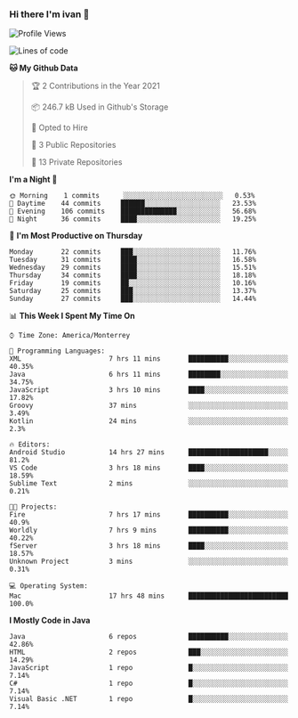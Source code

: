 ### Hi there I'm ivan 👋
<!--START_SECTION:waka-->
![Profile Views](http://img.shields.io/badge/Profile%20Views-171-blue)

![Lines of code](https://img.shields.io/badge/From%20Hello%20World%20I%27ve%20Written-2.2%20million%20lines%20of%20code-blue)

**🐱 My Github Data** 

> 🏆 2 Contributions in the Year 2021
 > 
> 📦 246.7 kB Used in Github's Storage 
 > 
> 💼 Opted to Hire
 > 
> 📜 3 Public Repositories 
 > 
> 🔑 13 Private Repositories  
 > 
**I'm a Night 🦉** 

```text
🌞 Morning    1 commits      ░░░░░░░░░░░░░░░░░░░░░░░░░   0.53% 
🌆 Daytime    44 commits     ██████░░░░░░░░░░░░░░░░░░░   23.53% 
🌃 Evening    106 commits    ██████████████░░░░░░░░░░░   56.68% 
🌙 Night      36 commits     ████░░░░░░░░░░░░░░░░░░░░░   19.25%

```
📅 **I'm Most Productive on Thursday** 

```text
Monday       22 commits     ███░░░░░░░░░░░░░░░░░░░░░░   11.76% 
Tuesday      31 commits     ████░░░░░░░░░░░░░░░░░░░░░   16.58% 
Wednesday    29 commits     ████░░░░░░░░░░░░░░░░░░░░░   15.51% 
Thursday     34 commits     ████░░░░░░░░░░░░░░░░░░░░░   18.18% 
Friday       19 commits     ██░░░░░░░░░░░░░░░░░░░░░░░   10.16% 
Saturday     25 commits     ███░░░░░░░░░░░░░░░░░░░░░░   13.37% 
Sunday       27 commits     ███░░░░░░░░░░░░░░░░░░░░░░   14.44%

```


📊 **This Week I Spent My Time On** 

```text
⌚︎ Time Zone: America/Monterrey

💬 Programming Languages: 
XML                      7 hrs 11 mins       ██████████░░░░░░░░░░░░░░░   40.35% 
Java                     6 hrs 11 mins       ████████░░░░░░░░░░░░░░░░░   34.75% 
JavaScript               3 hrs 10 mins       ████░░░░░░░░░░░░░░░░░░░░░   17.82% 
Groovy                   37 mins             ░░░░░░░░░░░░░░░░░░░░░░░░░   3.49% 
Kotlin                   24 mins             ░░░░░░░░░░░░░░░░░░░░░░░░░   2.3%

🔥 Editors: 
Android Studio           14 hrs 27 mins      ████████████████████░░░░░   81.2% 
VS Code                  3 hrs 18 mins       ████░░░░░░░░░░░░░░░░░░░░░   18.59% 
Sublime Text             2 mins              ░░░░░░░░░░░░░░░░░░░░░░░░░   0.21%

🐱‍💻 Projects: 
Fire                     7 hrs 17 mins       ██████████░░░░░░░░░░░░░░░   40.9% 
Worldly                  7 hrs 9 mins        ██████████░░░░░░░░░░░░░░░   40.22% 
fServer                  3 hrs 18 mins       ████░░░░░░░░░░░░░░░░░░░░░   18.57% 
Unknown Project          3 mins              ░░░░░░░░░░░░░░░░░░░░░░░░░   0.31%

💻 Operating System: 
Mac                      17 hrs 48 mins      █████████████████████████   100.0%

```

**I Mostly Code in Java** 

```text
Java                     6 repos             ██████████░░░░░░░░░░░░░░░   42.86% 
HTML                     2 repos             ███░░░░░░░░░░░░░░░░░░░░░░   14.29% 
JavaScript               1 repo              █░░░░░░░░░░░░░░░░░░░░░░░░   7.14% 
C#                       1 repo              █░░░░░░░░░░░░░░░░░░░░░░░░   7.14% 
Visual Basic .NET        1 repo              █░░░░░░░░░░░░░░░░░░░░░░░░   7.14%

```



<!--END_SECTION:waka-->

<!--
<p align="center">
  <img src ="https://github-readme-stats.vercel.app/api?username=ivanjtm&show_icons=true&count_private=true&theme=default&hide_border=true&include_all_commits=true?count_private=true">
  <img src ="https://github-readme-stats.vercel.app/api/top-langs/?username=ivanjtm&layout=compact&hide_border=true&langs_count=50">
  <img src="https://github-readme-stats.vercel.app/api/wakatime?username=ivanjtm&hide_border=true"> 
</p>
-->
